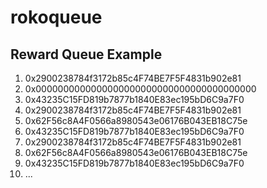 # rokoqueue
<!DOCTYPE html>
<html>
<body>

<h2>Reward Queue Example</h2>

<ol>
  <li>0x2900238784f3172b85c4F74BE7F5F4831b902e81</li>
  <li>0x0000000000000000000000000000000000000000</li>
  <li>0x43235C15FD819b7877b1840E83ec195bD6C9a7F0</li>
  <li>0x2900238784f3172b85c4F74BE7F5F4831b902e81</li>
  <li>0x62F56c8A4F0566a8980543e06176B043EB18C75e</li>
  <li>0x43235C15FD819b7877b1840E83ec195bD6C9a7F0</li>
  <li>0x2900238784f3172b85c4F74BE7F5F4831b902e81</li>
  <li>0x62F56c8A4F0566a8980543e06176B043EB18C75e</li>
  <li>0x43235C15FD819b7877b1840E83ec195bD6C9a7F0</li>
  <li>...</li>
</ol> 

</body>
</html>
